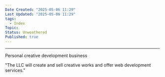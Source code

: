 ```yaml
---
Date Created: "2025-05-06 11:29"
Last Updated: "2025-05-06 11:29"
tags:
  - Index
Topic: 
Status: Unweathered
Published: true
---
```

---

Personal creative development business

"The LLC will create and sell creative works and offer web development services."

